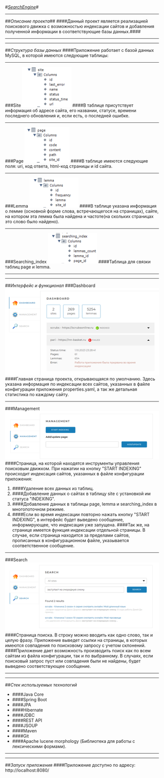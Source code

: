 #_<u>SearchEngine</u>_#
***
##_Описание проекта_##
####Данный проект является реализацией поискового движка с возможностью индексации сайтов и добавления полученной информации в соответствующие базы данных.####
***
***
##_Структура базы данных_
####Приложение работает с базой данных MySQL, в которой имеются следующие таблицы:
***
###Site
![Структура таблицы site](src/main/resources/readme/site.png)
####В таблице присутствует информация об адресе сайта, его названии, статусе, времени последнего обновления и, если есть, о последней ошибке.
***
###Page
![Структура таблицы page](src/main/resources/readme/page.png)
####В таблице имеются следующие поля: uri, код ответа, html-код страницы и id сайта.
***
###Lemma
![Структура таблицы lemma](src/main/resources/readme/lemma.png)
####В таблице указана информация о лемме (основной форме слова, встречающегося на страницах), сайте, на котором эта лемма была найдена и частоте(на скольких страницах это слово было найдено).
***
###Searching_index
![Структура таблицы searching_index](src/main/resources/readme/index.png)
####Таблица для связки таблиц page и lemma.
***
***
##_Интерфейс и функционал_
###Dashboard
![Dashboard](src/main/resources/readme/dashboard.png)
####Главная страница проекта, открывающаяся по умолчанию. Здесь указана информация по индексации всех сайтов, указанных в файле конфигурации приложения properties.yaml, а так же детальная статистика по каждому сайту.
***
###Management
![Management](src/main/resources/readme/management.png)
####Страница, на которой находятся инструменты управления поисковым движком. При нажатии на кнопку "START INDEXING" происходит индексация сайтов, указанных в файле конфигурации приложения:
1. ####Удаление всех данных из таблиц.
2. ####Добавление данных о сайтах в таблицу site с установкой им статуса "INDEXING".
3. ####Добавление данных в таблицы page, lemma и searching_index в многопоточном режиме.
4. ####Если во время индексации повторно нажать кнопку "START INDEXING", в интерфейс будет выведено сообщение, информирующее, что индексация уже запущена.
####Так же, на странице имеется функция индексации отдельной страницы. В случае, если страница находится за пределами сайтов, прописанных в конфигурационном файле, указывается соответственное сообщение.
***
###Search
![Search](src/main/resources/readme/search.png)
####Страница поиска. В строку можно вводить как одно слово, так и целую фразу. Приложение выведет ссылки на страницы, в которых имеются совпадения по поисковому запросу с учетом склонений.
####Приложение дает возможность производить поиск как по всем сайтам из файла конфигурации, так и по выбранному. В случаях, если поисковый запрос пуст или совпадения были не найдены, будет выведено соответствующее сообщение.
***
***
##_Стек используемых технологий_
* ####Java Core
* ####Spring Boot
* ####JPA
* ####Hibernate
* ####JDBC
* ####REST API
* ####JSOUP
* ####Maven
* ####Git
* ####Apache lucene morphology (Библиотека для работы с лексическими формами).
***
***
##_Запуск приложения_
####Приложение доступно по адресу: http://localhost:8080/




